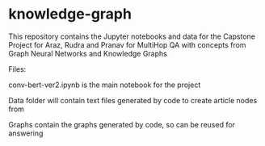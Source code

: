 # knowledge-graph
This repository contains the Jupyter notebooks and data for the Capstone Project for Araz, Rudra and Pranav for MultiHop QA with concepts from Graph Neural Networks and Knowledge Graphs

Files:

conv-bert-ver2.ipynb is the main notebook for the project

Data folder will contain text files generated by code to create article nodes from 

Graphs contain the graphs generated by code, so can be reused for answering

